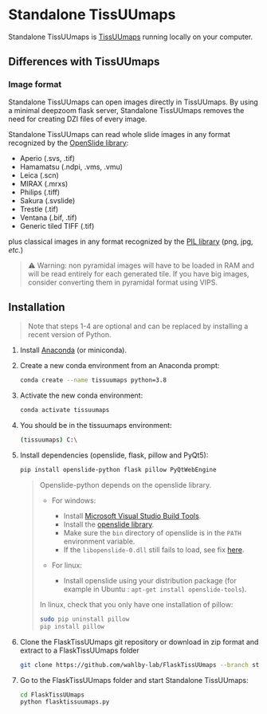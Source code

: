 # Standalone TissUUmaps
Standalone TissUUmaps is [TissUUmaps](https://tissuumaps.research.it.uu.se/) running locally on your computer.

## Differences with TissUUmaps

### Image format
Standalone TissUUmaps can open images directly in TissUUmaps. By using a minimal deepzoom flask server, Standalone TissUUmaps removes the need for creating DZI files of every image.

Standalone TissUUmaps can read whole slide images in any format recognized by the [OpenSlide library](https://openslide.org/api/python/#openslide-python):
 * Aperio (.svs, .tif)
 * Hamamatsu (.ndpi, .vms, .vmu)
 * Leica (.scn)
 * MIRAX (.mrxs)
 * Philips (.tiff)
 * Sakura (.svslide)
 * Trestle (.tif)
 * Ventana (.bif, .tif)
 * Generic tiled TIFF (.tif)

plus classical images in any format recognized by the [PIL library](https://pillow.readthedocs.io/en/stable/handbook/image-file-formats.html) (png, jpg, *etc.*)

> :warning: Warning: non pyramidal images will have to be loaded in RAM and will be read entirely for each generated tile. If you have big images, consider converting them in pyramidal format using VIPS.

## Installation

> Note that steps 1-4 are optional and can be replaced by installing a recent version of Python.

1. Install [Anaconda](https://docs.anaconda.com/anaconda/install/) (or miniconda).
1. Create a new conda environment from an Anaconda prompt:
    ```bash
	conda create --name tissuumaps python=3.8
    ```

1. Activate the new conda environment:
    ```bash
	conda activate tissuumaps
    ```

1. You should be in the tissuumaps environment:
    ```bash
	(tissuumaps) C:\
    ```

1. Install dependencies (openslide, flask, pillow and PyQt5):
    ```bash
	pip install openslide-python flask pillow PyQtWebEngine
    ```

    > Openslide-python depends on the openslide library.
    > 
    >  * For windows:
    >    * Install [Microsoft Visual Studio Build Tools](https://visualstudio.microsoft.com/fr/downloads/).
    >    * Install the [openslide library](https://openslide.org/download/#windows-binaries).
    >    * Make sure the `bin` directory of openslide is in the `PATH` environment variable.
    >    * If the `libopenslide-0.dll` still fails to load, see fix [here](https://github.com/openslide/openslide-python/issues/51#issuecomment-656728468).
    >
    >  * For linux:
    >    * Install openslide using your distribution package (for example in Ubuntu : `apt-get install openslide-tools`).
    > 
    > In linux, check that you only have one installation of pillow:
    >   ```bash
    >   sudo pip uninstall pillow
    >   pip install pillow
    >   ```

1. Clone the FlaskTissUUmaps git repository or download in zip format and extract to a FlaskTissUUmaps folder
    ```bash
	git clone https://github.com/wahlby-lab/FlaskTissUUmaps --branch standalone
    ```

1. Go to the FlaskTissUUmaps folder and start Standalone TissUUmaps:
    ```bash
	cd FlaskTissUUmaps
    python flasktissuumaps.py
    ```

